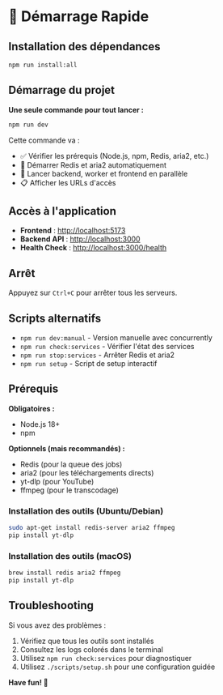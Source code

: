 # 🚀 Démarrage Rapide

## Installation des dépendances

```bash
npm run install:all
```

## Démarrage du projet

**Une seule commande pour tout lancer :**

```bash
npm run dev
```

Cette commande va :

- ✅ Vérifier les prérequis (Node.js, npm, Redis, aria2, etc.)
- 🚀 Démarrer Redis et aria2 automatiquement
- 🎯 Lancer backend, worker et frontend en parallèle
- 📋 Afficher les URLs d'accès

## Accès à l'application

- **Frontend** : <http://localhost:5173>
- **Backend API** : <http://localhost:3000>
- **Health Check** : <http://localhost:3000/health>

## Arrêt

Appuyez sur `Ctrl+C` pour arrêter tous les serveurs.

## Scripts alternatifs

- `npm run dev:manual` - Version manuelle avec concurrently
- `npm run check:services` - Vérifier l'état des services
- `npm run stop:services` - Arrêter Redis et aria2
- `npm run setup` - Script de setup interactif

## Prérequis

**Obligatoires :**

- Node.js 18+
- npm

**Optionnels (mais recommandés) :**

- Redis (pour la queue des jobs)
- aria2 (pour les téléchargements directs)
- yt-dlp (pour YouTube)
- ffmpeg (pour le transcodage)

### Installation des outils (Ubuntu/Debian)

```bash
sudo apt-get install redis-server aria2 ffmpeg
pip install yt-dlp
```

### Installation des outils (macOS)

```bash
brew install redis aria2 ffmpeg
pip install yt-dlp
```

## Troubleshooting

Si vous avez des problèmes :

1. Vérifiez que tous les outils sont installés
2. Consultez les logs colorés dans le terminal
3. Utilisez `npm run check:services` pour diagnostiquer
4. Utilisez `./scripts/setup.sh` pour une configuration guidée

**Have fun! 🎉**
